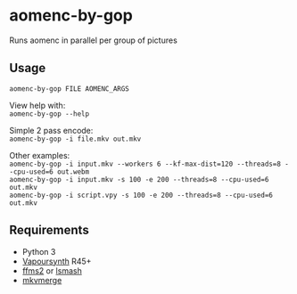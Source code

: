 # aomenc-by-gop

Runs aomenc in parallel per group of pictures

## Usage

```aomenc-by-gop FILE AOMENC_ARGS```

View help with:  
```aomenc-by-gop --help```

Simple 2 pass encode:  
```aomenc-by-gop -i file.mkv out.mkv```

Other examples:  
```aomenc-by-gop -i input.mkv --workers 6 --kf-max-dist=120 --threads=8 --cpu-used=6 out.webm```  
```aomenc-by-gop -i input.mkv -s 100 -e 200 --threads=8 --cpu-used=6 out.mkv```  
```aomenc-by-gop -i script.vpy -s 100 -e 200 --threads=8 --cpu-used=6 out.mkv```

## Requirements
- Python 3
- [Vapoursynth](http://www.vapoursynth.com/) R45+
- [ffms2](https://github.com/FFMS/ffms2) or [lsmash](https://github.com/VFR-maniac/L-SMASH-Works)
- [mkvmerge](https://mkvtoolnix.download/)

